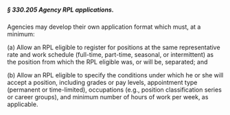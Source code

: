 ##### § 330.205 Agency RPL applications. #####

Agencies may develop their own application format which must, at a minimum:

(a) Allow an RPL eligible to register for positions at the same representative rate and work schedule (full-time, part-time, seasonal, or intermittent) as the position from which the RPL eligible was, or will be, separated; and

(b) Allow an RPL eligible to specify the conditions under which he or she will accept a position, including grades or pay levels, appointment type (permanent or time-limited), occupations (e.g., position classification series or career groups), and minimum number of hours of work per week, as applicable.